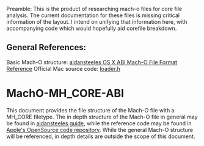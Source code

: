 Preamble: This is the product of researching mach-o files for core file analysis. The current documentation for these files is missing critical information of the layout. I intend on unifying that information here, with accompanying code which would hopefully aid corefile breakdown. 

##  General References:
Basic Mach-O structure: [aidansteeles OS X ABI Mach-O File Format Reference](https://github.com/aidansteele/osx-abi-macho-file-format-reference)
Official Mac source code: [loader.h](https://opensource.apple.com/source/cctools/cctools-795/include/mach-o/loader.h)

# MachO-MH_CORE-ABI

This document provides the file structure of the Mach-O file with a MH_CORE filetype. The in depth structure of the Mach-O file in general may be found in [aidansteeles guide](https://github.com/aidansteele/osx-abi-macho-file-format-reference), while the reference code may be found in [Apple's OpenSource code repository](https://opensource.apple.com/source/cctools/cctools-795/include/mach-o/loader.h). While the general Mach-O structure will be referenced, in depth details are outside the scope of this document. 


